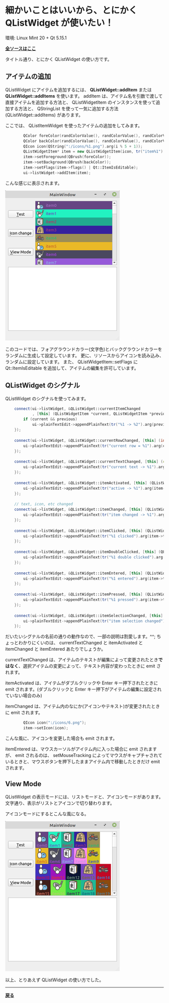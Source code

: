 # 細かいことはいいから、とにかく QListWidget が使いたい！

環境: Linux Mint 20 + Qt 5.15.1

**[全ソースはここ](https://github.com/Taro3/QListWidgetSample)**

タイトル通り、とにかく QListWidget の使い方です。

## アイテムの追加

QListWidget にアイテムを追加するには、 **QListWidget::addItem** または **QListWidget::addItems** を使います。
addItem は、アイテム名を引数で渡して直接アイテムを追加する方法と、 QListWidgetItem のインスタンスを使って追加する方法と、 QStringList を使って一気に追加する方法 (QListWidget::addItems) があります。

ここでは、 QListItemWidget を使ったアイテムの追加をしてみます。

```C++
        QColor foreColor(randColorValue(), randColorValue(), randColorValue());
        QColor backColor(randColorValue(), randColorValue(), randColorValue());
        QIcon icon(QString(":/icons/%1.png").arg(i % 5 + 1));
        QListWidgetItem* item = new QListWidgetItem(icon, tr("item%1").arg(i));
        item->setForeground(QBrush(foreColor));
        item->setBackground(QBrush(backColor));
        item->setFlags(item->flags() | Qt::ItemIsEditable);
        ui->listWidget->addItem(item);
```

こんな感じに表示されます。

![アイテム追加](img/../1.png)

このコードでは、フォアグラウンドカラー(文字色)とバックグラウンドカラーをランダムに生成して設定しています。
更に、リソースからアイコンを読み込み、ランダムに設定しています。
また、 QListWidgetItem::setFlags に Qt::ItemIsEditable を追加して、アイテムの編集を許可しています。

## QListWidget のシグナル

QListWidget のシグナルを使ってみます。

```C++
    connect(ui->listWidget, &QListWidget::currentItemChanged
            , [this] (QListWidgetItem *current, QListWidgetItem *previous) {
        if (current && previous)
            ui->plainTextEdit->appendPlainText(tr("%1 -> %2").arg(previous->text()).arg(current->text()));
    });

    connect(ui->listWidget, &QListWidget::currentRowChanged, [this] (int currentRow) {
        ui->plainTextEdit->appendPlainText(tr("current row = %1").arg(currentRow));
    });

    connect(ui->listWidget, &QListWidget::currentTextChanged, [this] (const QString &currentText) {
        ui->plainTextEdit->appendPlainText(tr("current text -> %1").arg(currentText));
    });

    connect(ui->listWidget, &QListWidget::itemActivated, [this] (QListWidgetItem *item) {
        ui->plainTextEdit->appendPlainText(tr("active -> %1").arg(item->text()));
    });

    // text, icon, etc changed
    connect(ui->listWidget, &QListWidget::itemChanged, [this] (QListWidgetItem *item) {
        ui->plainTextEdit->appendPlainText(tr("item changed -> %1").arg(item->text()));
    });

    connect(ui->listWidget, &QListWidget::itemClicked, [this] (QListWidgetItem *item) {
        ui->plainTextEdit->appendPlainText(tr("%1 clicked").arg(item->text()));
    });

    connect(ui->listWidget, &QListWidget::itemDoubleClicked, [this] (QListWidgetItem *item) {
        ui->plainTextEdit->appendPlainText(tr("%1 double clicked").arg(item->text()));
    });

    connect(ui->listWidget, &QListWidget::itemEntered, [this] (QListWidgetItem *item) {
        ui->plainTextEdit->appendPlainText(tr("%1 entered").arg(item->text()));
    });

    connect(ui->listWidget, &QListWidget::itemPressed, [this] (QListWidgetItem *item) {
        ui->plainTextEdit->appendPlainText(tr("%1 pressed").arg(item->text()));
    });

    connect(ui->listWidget, &QListWidget::itemSelectionChanged, [this] () {
        ui->plainTextEdit->appendPlainText(tr("item selection changed"));
    });
```

だいたいシグナルの名前の通りの動作なので、一部の説明は割愛します。^^;
ちょっとわかりにくいのは、 currentTextChanged と itemActivated と itemChanged と itemEntered あたりでしょうか。

currentTextChanged は、アイテムのテキストが編集によって変更されたとき**ではなく**、選択アイテムの変更によって、テキスト内容が変わったときに emit されます。

itemActivated は、アイテムがダブルクリックや Enter キー押下されたときに emit されます。(ダブルクリックと Enter キー押下がアイテムの編集に設定されていない場合のみ)

itemChanged は、アイテム内のなにか(アイコンやテキスト)が変更されたときに emit されます。

```C++
        QIcon icon(":/icons/6.png");
        item->setIcon(icon);
```

こんな風に、アイコンを変更した場合も emit されます。

itemEntered は、マウスカーソルがアイテム内に入った場合に emit されますが、 emit されるのは、 setMouseTracking によってマウスがキャプチャされているときと、マウスボタンを押下したままアイテム内で移動したときだけ emit されます。

## View Mode

QListWidget の表示モードには、リストモードと、アイコンモードがあります。
文字通り、表示がリストとアイコンで切り替わります。

アイコンモードにするとこんな風になる。

![アイコンモード](img/../2.png)

以上、とりあえず QListWidget の使い方でした。

***

**[戻る](../Qt.md)**
